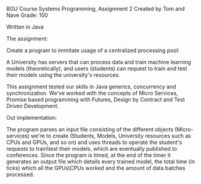 BGU Course Systems Programming, Assignment 2 Created by Tom and Nave Grade: 100

Written in Java

The assignment:

Create a program to immitate usage of a centralized processing pool:

A University has servers that can process data and train machine learning models (theoretically), and users (students) can request to train and test their models using the university's resources.

This assignment tested our skills in Java generics, concurrency and synchronization.
We've worked with the concepts of Micro Services, Promise based programming with Futures, Design by Contract and Test Driven Development.


Out implementation:

The program parses an input file consisting of the different objects (Micro-services) we're to create (Students, Models, University resources such as CPUs and GPUs, and so on) and uses threads to operate the student's requests to train\test their models, which are eventually published to conferences. 
Since the program is timed, at the end of the timer it generates an output file which details every trained model, the total time (in ticks) which all the GPUs\CPUs worked and the amount of data batches processed.

